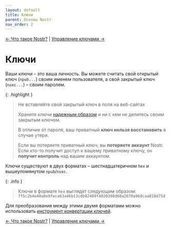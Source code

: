 ```yaml
---
layout: default
title: Ключи
parent: Основы Nostr
nav_order: 2
---
```


[← Что такое Nostr?](https://nostr.21ideas.org/docs/basics/what-is-nostr.html) | [Управление ключами →](https://nostr.21ideas.org/docs/basics/keys_management.html)


# Ключи
Ваши ключи – это ваша личность. Вы можете считать свой открытый ключ (`npub...`) своим именем пользователя, а свой закрытый ключ (`nsec...`) – своим паролем.

{: .highlight }
> Не вставляйте свой закрытый ключ в поля на веб-сайтах
> 
> Храните ключи [надежным образом](https://nostr.21ideas.org/docs/guides/Alby.html) и ни с кем не делитесь своим закрытым ключом.
> 
> В отличие от пароля, ваш приватный **ключ нельзя восстановить** в случае утери.
> 
> Если вы потеряете приватный ключ, вы **потеряете аккаунт** Nostr. Если кто-то получит доступ к вашему приватному ключу, он **получит контроль** над вашим аккаунтом.

Ключи существуют в двух форматах – шестнадцатеричном `hex` и вышеупомянутом `npub`/`nsec`. 

{: .info }
> Ключи в формате `hex` выглядят следующим образом: `7f5c2b4e48a0e9feca63a46b13cdb82489f4020398d60a2070a968caa818d75d`

Для преобразования между этими двумя форматами можно использовать [инструмент конвертации ключей](https://damus.io/key/).

[← Что такое Nostr?](https://nostr.21ideas.org/docs/basics/what-is-nostr.html) | [Управление ключами →](https://nostr.21ideas.org/docs/basics/keys_management.html)

